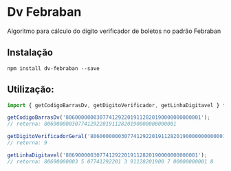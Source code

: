 # Dv Febraban
 Algoritmo para cálculo do dígito verificador de boletos no padrão Febraban
 
## Instalação

```npm install dv-febraban --save```

## Utilização:

```javascript
import { getCodigoBarrasDv, getDigitoVerificador, getLinhaDigitavel } from 'dv-febraban'

getCodigoBarrasDv('80600000003077412922019112820190000000000001'); 
// retorna: 8069000003077412922019112820190000000000001

getDigitoVerificadorGeral('80600000003077412922019112820190000000000001'); 
// retorna: 9

getLinhaDigitavel('8069000003077412922019112820190000000000001');
// retorna: 80690000003 5 07741292201 3 91128201900 7 00000000001 8
```
